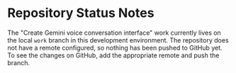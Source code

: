 # Repository Status Notes

The "Create Gemini voice conversation interface" work currently lives on the local `work` branch in this development environment. The repository does not have a remote configured, so nothing has been pushed to GitHub yet. To see the changes on GitHub, add the appropriate remote and push the branch.
